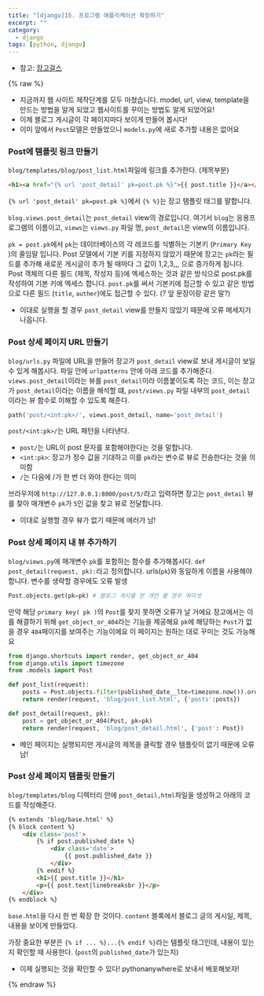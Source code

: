 ```yaml
---
title: "[django]15. 프로그램 애플리케이션 확장하기"
excerpt: ""
category:
  - django
tags: [python, django]
---
```


- 참고: [장고걸스](https://tutorial.djangogirls.org/ko/extend_your_application/)

{% raw %}

- 지금까지 웹 사이트 제작단계를 모두 마쳤습니다. model, url, view, template을 만드는 방법을 알게 되었고 웹사이트를 꾸미는 방법도 알게 되었어요!
- 이제 블로그 게시글이 각 페이지마다 보이게 만들어 봅시다!
- 이미 앞에서 `Post`모델은 만들었으니 `models.py`에 새로 추가할 내용은 없어요



### Post에 템플릿 링크 만들기

`blog/templates/blog/post_list.html`파일에 링크를 추가한다. (제목부분)

```html
<h1><a href="{% url 'post_detail' pk=post.pk %}">{{ post.title }}</a></h1>
```

`{% url 'post_detail' pk=post.pk %}`에서 `{% %}`는 장고 탬플릿 태그를 말합니다. 

`blog.views.post_detail`는 `post_detail` view의 경로입니다. 여기서 `blog`는 응용프로그램의 이름이고, `views`는 `views.py` 파일 명, `post_detail`은 view의 이름입니다.

`pk = post.pk`에서 `pk`는 데이터베이스의 각 레코드를 식별하는 기본키 (`Primary Key` )의 줄임말 입니다. Post 모델에서 기본 키를 지정하지 않았기 때문에 장고는 `pk`라는 필드를 추가해 새로운 게시글이 추가 될 때마다 그 값이 1,2,3,,, 으로 증가하게 됩니다. Post 객체의 다른 필드 (제목, 작성자 등)에 엑세스하는 것과 같은 방식으로 post.pk를 작성하여 기본 키에 엑세스 합니다. `post.pk`를 써서 기본키에 접근할 수 있고 같은 방법으로 다른 필드 (`title`, `auther`)에도 접근할 수 있다. (? 앞 문장이랑 같은 말?)

- 이대로 실행을 할 경우 `post_detail` view를 만들지 않았기 때문에 오류 메세지가 나옵니다.



### Post 상세 페이지 URL 만들기

`blog/urls.py` 파일에 URL을 만들어 장고가 `post_detail` view로 보내 게시글이 보일 수 있게 해봅시다. 파일 안에 `urlpatterns` 안에 아래 코드를 추가해준다. `views.post_detail`이라는 뷰를 `post_detail`이라 이름붙이도록 하는 코드, 이는 장고가 `post_detail`이라는 이름을 해석할 떄, `post/views.py` 파일 내부의 `post_detail`이라는 뷰 함수로 이해할 수 있도록 해준다.

```python
path('post/<int:pk>/', views.post_detail, name='post_detail')
```

`post/<int:pk>/`는 URL 패턴을 나타낸다.

- `post/`는 URL이 post 문자를 포함해야한다는 것을 말합니다.
- `<int:pk>`: 장고가 정수 값을 기대하고 이를 `pk`라는 변수로 뷰로 전송한다는 것을 의미함
- `/`는 다음에 /가 한 번 더 와야 한다는 의미

브라우저에 `http://127.0.0.1:8000/post/5/`라고 입력하면 장고는 `post_detail` 뷰를 찾아 매개변수 `pk`가 `5`인 값을 찾고 뷰로 전달합니다.

- 이대로 실행할 경우 뷰가 없기 때문에 에러가 남!



### Post 상세 페이지 내 뷰 추가하기

`blog/views.py`에 매개변수 `pk`를 포함하는 함수를 추가해봅시다. `def post_detail(request, pk):`라고 정의합니다. urls(`pk`)와 동일하게 이름을 사용해야 합니다. 변수를 생략할 경우에도 오류 발생

```python
Post.objects.get(pk=pk) # 블로그 게시물 한 개만 볼 경우 쿼리셋
```

만약 해당 `primary key( pk )`의 `Post`를 찾지 못하면 오류가 날 거에요 장고에서는 이를 해결하기 위해 `get_object_or_404`라는 기능을 제공해요 `pk`에 해당하는 `Post`가 없을 경우 `404`페이지를 보여주는 기능이에요 이 페이지는 원하는 대로 꾸미는 것도 가능해요



```python
from django.shortcuts import render, get_object_or_404
from django.utils import timezone
from .models import Post

def post_list(request):
    posts = Post.objects.filter(published_date__lte=timezone.now()).order_by('published_date')
    return render(request, 'blog/post_list.html', {'posts':posts})

def post_detail(request, pk):
    post = get_object_or_404(Post, pk=pk)
    return render(request, 'blog/post_detail.html', {'post': Post})
```

- 메인 페이지는 실행되지만 게시글의 제목을 클릭할 경우 템플릿이 없기 때문에 오류남!



### Post 상세 페이지 템플릿 만들기

`blog/templates/blog` 디렉터리 안에 `post_detail,html`파일을 생성하고 아래의 코드를 작성해준다.

```html
{% extends 'blog/base.html' %}
{% block content %}
    <div class='post'>
        {% if post.published_date %}
            <div class='date'>
                {{ post.published_date }}
            </div>
        {% endif %}
        <h1>{{ post.title }}</h1>
        <p>{{ post.text|linebreaksbr }}</p>
    </div>
{% endblock %}
```

`base.html`을 다시 한 번 확장 한 것이다. `content` 블록에서 블로그 글의 게시일, 제목, 내용을 보이게 만들었다.

가장 중요한 부분은 `{% if ... %}...{% endif %}`라는 템플릿 태그인데, 내용이 있는지 확인할 때 사용한다. (`post`의 `published_date`가 있는지)

- 이제 실행되는 것을 확인할 수 있다! pythonanywhere로 보내서 배포해보자!

{% endraw %}